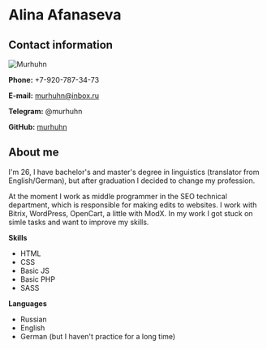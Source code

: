 # Alina Afanaseva

## Contact information

![Murhuhn](https://cloud.mail.ru/public/7SXi/dvXRi8Ci6)

**Phone:** +7-920-787-34-73

**E-mail:** murhuhn@inbox.ru

**Telegram:** @murhuhn

**GitHub:** [murhuhn](https://github.com/murhuhn/)

## About me

I'm 26, I have bachelor's and master's degree in linguistics (translator from English/German), but after graduation I decided to change my profession.

At the moment I work as middle programmer in the SEO technical department, which is responsible for making edits to websites. I work with Bitrix, WordPress, OpenCart, a little with ModX. In my work I got stuck on simle tasks and want to improve my skills.

**Skills**

- HTML
- CSS
- Basic JS
- Basic PHP
- SASS

**Languages**
- Russian
- English
- German (but I haven't practice for a long time)
